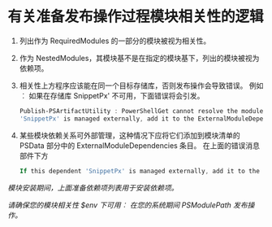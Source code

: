 # 有关准备发布操作过程模块相关性的逻辑
1.  列出作为 RequiredModules 的一部分的模块被视为相关性。
2.  作为 NestedModules，其模块基不是在指定的模块基下，列出的模块被视为依赖项。

3.  相关性上方程序应该能在同一个目标存储库，否则发布操作会导致错误。
    例如︰ 如果在存储库 SnippetPx' 不可用，下面错误将会引发。
    ```powershell
    Publish-PSArtifactUtility : PowerShellGet cannot resolve the module dependency 'SnippetPx' of the module 'TypePx' on the repository 'LocalRepo'. Verify that the dependent module 'SnippetPx' is available in the repository 'LocalRepo'. If this dependent
    'SnippetPx' is managed externally, add it to the ExternalModuleDependencies entry in the PSData section of the module manifest.
    ```
4.  某些模块依赖关系可外部管理，这种情况下应将它们添加到模块清单的 PSData 部分中的 ExternalModuleDependencies 条目。
    在上面的错误消息部件下方
    ```powershell
    If this dependent 'SnippetPx' is managed externally, add it to the ExternalModuleDependencies entry in the PSData section of the module manifest.
    ```

*模块安装期间，上面准备依赖项列表用于安装依赖项。*

*请确保您的模块相关性 $env 下可用︰ 在您的系统期间 PSModulePath 发布操作。*
